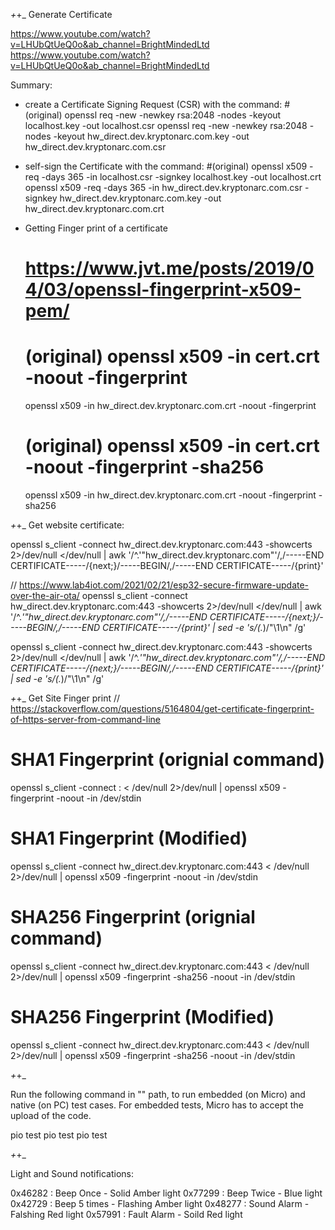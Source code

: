 

_+_+_ Generate Certificate

https://www.youtube.com/watch?v=LHUbQtUeQ0o&ab_channel=BrightMindedLtd
https://www.youtube.com/watch?v=LHUbQtUeQ0o&ab_channel=BrightMindedLtd

Summary:
- create a Certificate Signing Request (CSR) with the command:
#(original) openssl req -new -newkey rsa:2048 -nodes -keyout localhost.key -out localhost.csr
 openssl req -new -newkey rsa:2048 -nodes -keyout hw_direct.dev.kryptonarc.com.key -out hw_direct.dev.kryptonarc.com.csr

- self-sign the Certificate with the command:
 #(original) openssl x509 -req -days 365 -in localhost.csr -signkey localhost.key -out localhost.crt
 openssl x509 -req -days 365 -in hw_direct.dev.kryptonarc.com.csr -signkey hw_direct.dev.kryptonarc.com.key -out hw_direct.dev.kryptonarc.com.crt


 - Getting Finger print of a certificate
 	# https://www.jvt.me/posts/2019/04/03/openssl-fingerprint-x509-pem/
 	
 	# (original) openssl x509 -in cert.crt -noout -fingerprint
 	openssl x509 -in hw_direct.dev.kryptonarc.com.crt -noout -fingerprint
	
	# (original) openssl x509 -in cert.crt -noout -fingerprint -sha256
	openssl x509 -in hw_direct.dev.kryptonarc.com.crt -noout -fingerprint -sha256


_+_+_
Get website certificate:

openssl s_client -connect hw_direct.dev.kryptonarc.com:443 -showcerts 2>/dev/null </dev/null | awk '/^.'"hw_direct.dev.kryptonarc.com"'/,/-----END CERTIFICATE-----/{next;}/-----BEGIN/,/-----END CERTIFICATE-----/{print}'


// https://www.lab4iot.com/2021/02/21/esp32-secure-firmware-update-over-the-air-ota/
openssl s_client -connect hw_direct.dev.kryptonarc.com:443 -showcerts 2>/dev/null </dev/null | awk '/^.*'"hw_direct.dev.kryptonarc.com"'/,/-----END CERTIFICATE-----/{next;}/-----BEGIN/,/-----END CERTIFICATE-----/{print}' | sed -e 's/\(.*\)/\"\1\\n\" /g'

openssl s_client -connect hw_direct.dev.kryptonarc.com:443 -showcerts 2>/dev/null </dev/null | awk '/^.*'"hw_direct.dev.kryptonarc.com"'/,/-----END CERTIFICATE-----/{next;}/-----BEGIN/,/-----END CERTIFICATE-----/{print}' | sed -e 's/\(.*\)/\"\1\\n\" /g'

_+_+_ Get Site Finger print
// https://stackoverflow.com/questions/5164804/get-certificate-fingerprint-of-https-server-from-command-line

# SHA1 Fingerprint (orignial command)
openssl s_client -connect <host>:<port> < /dev/null 2>/dev/null | openssl x509 -fingerprint -noout -in /dev/stdin
# SHA1 Fingerprint (Modified)
openssl s_client -connect hw_direct.dev.kryptonarc.com:443 < /dev/null 2>/dev/null | openssl x509 -fingerprint -noout -in /dev/stdin

# SHA256 Fingerprint (orignial command)
openssl s_client -connect hw_direct.dev.kryptonarc.com:443 < /dev/null 2>/dev/null | openssl x509 -fingerprint -sha256 -noout -in /dev/stdin
# SHA256 Fingerprint (Modified)
openssl s_client -connect hw_direct.dev.kryptonarc.com:443 < /dev/null 2>/dev/null | openssl x509 -fingerprint -sha256 -noout -in /dev/stdin


_+_+_



Run the following command in "" path, to run embedded (on Micro) and native (on PC) test cases.
For embedded tests, Micro has to accept the upload of the code.

pio test 
pio test 
pio test 


_+_+_

Light and Sound notifications:

0x46282 : Beep Once - Solid Amber light
0x77299 : Beep Twice - Blue light
0x42729 : Beep 5 times - Flashing Amber light
0x48277 : Sound Alarm - Falshing Red light
0x57991 : Fault Alarm - Soild Red light



